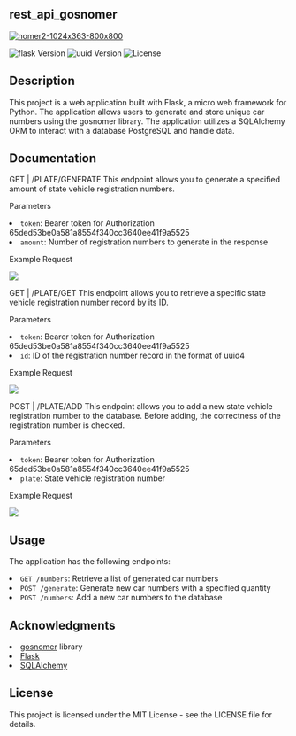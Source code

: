 
## rest_api_gosnomer


<p align="left">
     <a href="https://ibb.co/Bwn5LDD"><img src="https://i.ibb.co/Bwn5LDD/nomer2-1024x363-800x800.png" alt="nomer2-1024x363-800x800" border="0"></a>
</p>

<p align="left">
   <img src="https://img.shields.io/badge/flask-2.2.2-blueviolet" alt="flask Version">
   <img src="https://img.shields.io/badge/uuid-1.30-blue" alt="uuid Version">
   <img src="https://img.shields.io/badge/LICENSE-MIT-brightgreen" alt="License">
</p>

## Description

This project is a web application built with Flask, a micro web framework for Python. The application allows users to generate and store unique car numbers using the gosnomer library. The application utilizes a SQLAlchemy ORM to interact with a database PostgreSQL and handle data.

## Documentation

GET | /PLATE/GENERATE
This endpoint allows you to generate a specified amount of state vehicle registration numbers.

Parameters
<li><code>token</code>: Bearer token for Authorization 65ded53be0a581a8554f340cc3640ee41f9a5525</li>
<li><code>amount</code>: Number of registration numbers to generate in the response</li>

Example Request

<p align="left">
      <img src="https://skr.sh/i/280123/0vVOeEw1.jpg?download=1&name=%D0%A1%D0%BA%D1%80%D0%B8%D0%BD%D1%88%D0%BE%D1%82%2028-01-2023%2015:36:28.jpg">
</p>

GET | /PLATE/GET
This endpoint allows you to retrieve a specific state vehicle registration number record by its ID.

Parameters
<li><code>token</code>: Bearer token for Authorization 65ded53be0a581a8554f340cc3640ee41f9a5525</li</li>
<li><code>id</code>: ID of the registration number record in the format of uuid4</li>

Example Request

<p align="left">
      <img src="https://skr.sh/i/280123/fvQPV0WU.jpg?download=1&name=%D0%A1%D0%BA%D1%80%D0%B8%D0%BD%D1%88%D0%BE%D1%82%2028-01-2023%2015:44:45.jpg">
</p>

POST | /PLATE/ADD
This endpoint allows you to add a new state vehicle registration number to the database.
Before adding, the correctness of the registration number is checked.

Parameters
<li><code>token</code>: Bearer token for Authorization 65ded53be0a581a8554f340cc3640ee41f9a5525</li>
<li><code>plate</code>: State vehicle registration number</li>

Example Request
<p align="left">
      <img src="https://skr.sh/i/280123/E4RquaMQ.jpg?download=1&name=%D0%A1%D0%BA%D1%80%D0%B8%D0%BD%D1%88%D0%BE%D1%82%2028-01-2023%2015:51:54.jpg">
</p>

## Usage

The application has the following endpoints:

<li><code>GET /numbers</code>: Retrieve a list of generated car numbers</li>
<li><code>POST /generate</code>: Generate new car numbers with a specified quantity</li>
<li><code>POST /numbers</code>: Add a new car numbers to the database</li>


## Acknowledgments

<li><a href="https://pypi.org/project/gosnomer/" target="_new">gosnomer</a> library</li>
<li><a href="https://flask.palletsprojects.com/" target="_new">Flask</a></li>
<li><a href="https://www.sqlalchemy.org/" target="_new">SQLAlchemy</a></li>

## License

This project is licensed under the MIT License - see the LICENSE file for details.
